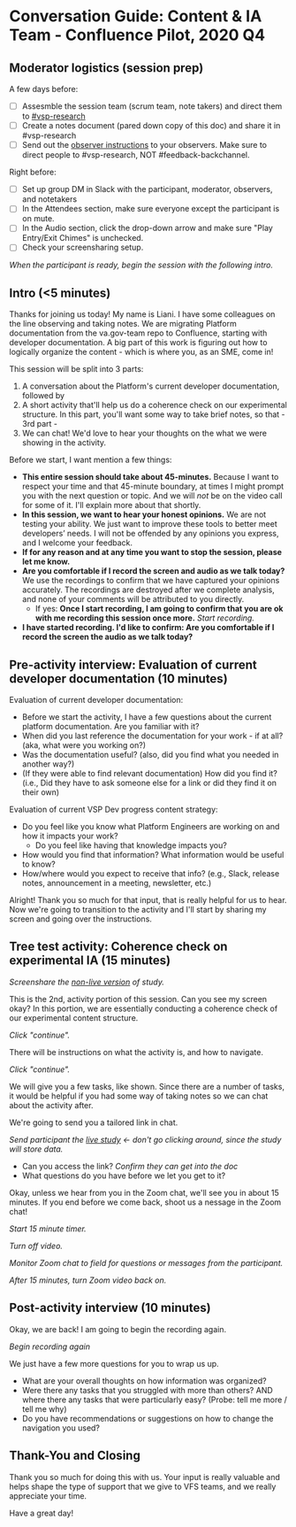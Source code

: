 # Conversation Guide: Content & IA Team - Confluence Pilot, 2020 Q4

## Moderator logistics (session prep)

A few days before:
- [ ] Assesmble the session team (scrum team, note takers) and direct them to [#vsp-research](https://dsva.slack.com/archives/C013Y167YTB)
- [ ] Create a notes document (pared down copy of this doc) and share it in #vsp-research
- [ ] Send out the [observer instructions](https://github.com/department-of-veterans-affairs/va.gov-team/blob/master/platform/research/during-research/howto-observer-instructions.md) to your observers.  Make sure to direct people to #vsp-research, NOT #feedback-backchannel.

Right before:
- [ ] Set up group DM in Slack with the participant, moderator, observers, and notetakers
- [ ] In the Attendees section, make sure everyone except the participant is on mute.
- [ ] In the Audio section, click the drop-down arrow and make sure "Play Entry/Exit Chimes" is unchecked.
- [ ] Check your screensharing setup.

*When the participant is ready, begin the session with the following intro.*

## Intro (<5 minutes)

Thanks for joining us today! My name is Liani. I have some colleagues on the line observing and taking notes. We are migrating Platform documentation from the va.gov-team repo to Confluence, starting with developer documentation.  A big part of this work is figuring out how to logically organize the content - which is where you, as an SME, come in!

This session will be split into 3 parts: 

1. A conversation about the Platform's current developer documentation, followed by
2. A short activity that'll help us do a coherence check on our experimental structure.  In this part, you'll want some way to take brief notes, so that - 3rd part -
3. We can chat! We'd love to hear your thoughts on the what we were showing in the activity.

Before we start, I want mention a few things:

- **This entire session should take about 45-minutes.** Because I want to respect your time and that 45-minute boundary, at times I might prompt you with the next question or topic. And we will *not* be on the video call for some of it. I'll explain more about that shortly.
- **In this session, we want to hear your honest opinions.** We are not testing your ability. We just want to improve these tools to better meet developers’ needs. I will not be offended by any opinions you express, and I welcome your feedback.
- **If for any reason and at any time you want to stop the session, please let me know.** 
- **Are you comfortable if I record the screen and audio as we talk today?** We use the recordings to confirm that we have captured your opinions accurately. The recordings are destroyed after we complete analysis, and none of your comments will be attributed to you directly. 
    - If yes: **Once I start recording, I am going to confirm that you are ok with me recording this session once more.** 
*Start recording.*
- **I have started recording. I'd like to confirm: Are you comfortable if I record the screen the audio as we talk today?**

## Pre-activity interview: Evaluation of current developer documentation (10 minutes)

Evaluation of current developer documentation:

- Before we start the activity, I have a few questions about the current platform documentation.  Are you familiar with it?
- When did you last reference the documentation for your work - if at all?  (aka, what were you working on?)
- Was the documentation useful? (also, did you find what you needed in another way?)
- (If they were able to find relevant documentation) How did you find it? (i.e., Did they have to ask someone else for a link or did they find it on their own) 

Evaluation of current VSP Dev progress content strategy:

- Do you feel like you know what Platform Engineers are working on and how it impacts your work?
  - Do you feel like having that knowledge impacts you?
- How would you find that information? What information would be useful to know? 
- How/where would you expect to receive that info? (e.g., Slack, release notes, announcement in a meeting, newsletter, etc.)

Alright! Thank you so much for that input, that is really helpful for us to hear. Now we're going to transition to the activity and I'll start by sharing my screen and going over the instructions.


## Tree test activity: Coherence check on experimental IA (15 minutes)

_Screenshare the [non-live version](https://adhoc.optimalworkshop.com/treejack/6v04p01o/instructions) of study._

This is the 2nd, activity portion of this session. Can you see my screen okay?  In this portion, we are essentially conducting a coherence check of our experimental content structure.

_Click "continue"._

There will be instructions on what the activity is, and how to navigate.  

_Click "continue"._

We will give you a few tasks, like shown.  Since there are a number of tasks, it would be helpful if you had some way of taking notes so we can chat about the activity after.

We're going to send you a tailored link in chat.

_Send participant the [live study](https://adhoc.optimalworkshop.com/treejack/6v04p01o) <- don't go clicking around, since the study will store data._

- Can you access the link? _Confirm they can get into the doc_
- What questions do you have before we let you get to it?

Okay, unless we hear from you in the Zoom chat, we'll see you in about 15 minutes.  If you end before we come back, shoot us a nessage in the Zoom chat!

_Start 15 minute timer._

_Turn off video._

_Monitor Zoom chat to field for questions or messages from the participant._

_After 15 minutes, turn Zoom video back on._


## Post-activity interview (10 minutes)

Okay, we are back! I am going to begin the recording again.

_Begin recording again_

We just have a few more questions for you to wrap us up.

- What are your overall thoughts on how information was organized? 
- Were there any tasks that you struggled with more than others? AND where there any tasks that were particularly easy?  (Probe: tell me more / tell me why)
- Do you have recommendations or suggestions on how to change the navigation you used?


## Thank-You and Closing

Thank you so much for doing this with us. Your input is really valuable and helps shape the type of support that we give to VFS teams, and we really appreciate your time.

Have a great day!
